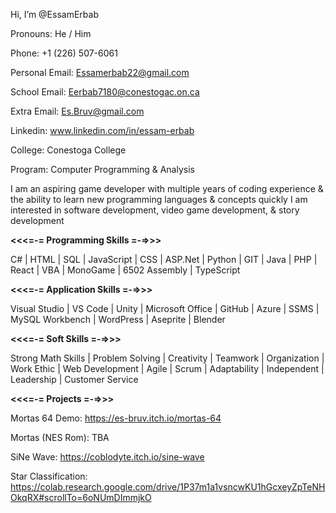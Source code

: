 Hi, I’m @EssamErbab

Pronouns: He / Him

Phone: +1 (226) 507-6061

Personal Email: Essamerbab22@gmail.com

School Email: Eerbab7180@conestogac.on.ca

Extra Email: Es.Bruv@gmail.com

Linkedin: www.linkedin.com/in/essam-erbab



College: Conestoga College

Program: Computer Programming & Analysis




I am an aspiring game developer with multiple years of coding experience & the ability to learn new programming languages & concepts quickly I am interested in software development, video game development, & story development

**<<<=-= Programming Skills =-=>>>**

C# | HTML | SQL | JavaScript | CSS | ASP.Net | Python | GIT | Java | PHP | React | VBA | MonoGame | 6502 Assembly | TypeScript

**<<<=-= Application Skills =-=>>>**

Visual Studio | VS Code | Unity | Microsoft Office | GitHub | Azure | SSMS | MySQL Workbench | WordPress | Aseprite | Blender

**<<<=-= Soft Skills =-=>>>**

Strong Math Skills | Problem Solving | Creativity | Teamwork | Organization | Work Ethic | Web Development | Agile | Scrum | Adaptability | Independent | Leadership | Customer Service

**<<<=-= Projects =-=>>>**

Mortas 64 Demo: https://es-bruv.itch.io/mortas-64

Mortas (NES Rom): TBA

SiNe Wave: https://coblodyte.itch.io/sine-wave

Star Classification: https://colab.research.google.com/drive/1P37m1a1vsncwKU1hGcxeyZpTeNHOkqRX#scrollTo=6oNUmDImmjkO

<!---
EssamErbab/EssamErbab is a ✨ special ✨ repository because its `README.md` (this file) appears on your GitHub profile.
You can click the Preview link to take a look at your changes.
--->
